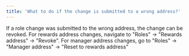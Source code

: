 ```yaml
---
title: 'What to do if the change is submitted to a wrong address?'
---
```


If a role change was submitted to the wrong address, the change can be revoked. For rewards address changes, navigate to "Roles" → "Rewards address" → "Revoke". For manager address changes, go to "Roles" → "Manager address" → "Reset to rewards address"
